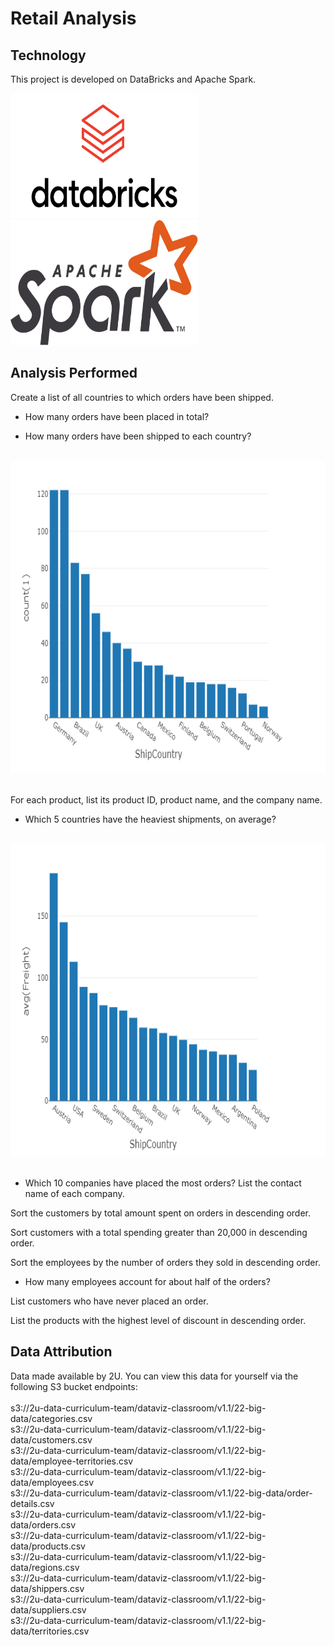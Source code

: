 # Retail Analysis

## Technology 

This project is developed on DataBricks and Apache Spark.<br>

<img class="image-align-center" src="https://github.com/scaldwell545/retail_analysis_on_databricks/blob/main/Resources/og-databricks.png" data-canonical-src="https://github.com/scaldwell545/retail_analysis_on_databricks/blob/main/Resources/og-databricks.png" width="300" height="200" /><img class="image-align-center" src="https://github.com/scaldwell545/retail_analysis_on_databricks/blob/main/Resources/Apache_Spark_logo.png" data-canonical-src="https://github.com/scaldwell545/retail_analysis_on_databricks/blob/main/Resources/Apache_Spark_logo.png" width="300" height="200" />
<br>

## Analysis Performed

Create a list of all countries to which orders have been shipped. <br>


- How many orders have been placed in total? <br>


- How many orders have been shipped to each country? 
<br>
<img class="image-align-left" src="https://github.com/scaldwell545/retail_analysis_on_databricks/blob/main/Resources/countByCountry.png" data-canonical-src="https://github.com/scaldwell545/retail_analysis_on_databricks/blob/main/Resources/countByCountry.png" width="700" height="500" />
<br>
<br>


For each product, list its product ID, product name, and the company name. <br>


- Which 5 countries have the heaviest shipments, on average? <br>
<br>
<img class="image-align-left" src="https://github.com/scaldwell545/retail_analysis_on_databricks/blob/main/Resources/freightByCountry.png" data-canonical-src="https://github.com/scaldwell545/retail_analysis_on_databricks/blob/main/Resources/freightByCountry.png" width="700" height="500" />
<br>
<br>

- Which 10 companies have placed the most orders? List the contact name of each company. <br>




Sort the customers by total amount spent on orders in descending order. <br>

Sort customers with a total spending greater than 20,000 in descending order. <br>


Sort the employees by the number of orders they sold in descending order. <br>

- How many employees account for about half of the orders?  <br>


List customers who have never placed an order. <br>


List the products with the highest level of discount in descending order. <br>



## Data Attribution

Data made available by 2U. You can view this data for yourself via the following S3 bucket endpoints:
 <br> <br>
s3://2u-data-curriculum-team/dataviz-classroom/v1.1/22-big-data/categories.csv <br>
s3://2u-data-curriculum-team/dataviz-classroom/v1.1/22-big-data/customers.csv <br>
s3://2u-data-curriculum-team/dataviz-classroom/v1.1/22-big-data/employee-territories.csv <br>
s3://2u-data-curriculum-team/dataviz-classroom/v1.1/22-big-data/employees.csv <br>
s3://2u-data-curriculum-team/dataviz-classroom/v1.1/22-big-data/order-details.csv <br>
s3://2u-data-curriculum-team/dataviz-classroom/v1.1/22-big-data/orders.csv <br>
s3://2u-data-curriculum-team/dataviz-classroom/v1.1/22-big-data/products.csv <br>
s3://2u-data-curriculum-team/dataviz-classroom/v1.1/22-big-data/regions.csv <br>
s3://2u-data-curriculum-team/dataviz-classroom/v1.1/22-big-data/shippers.csv <br>
s3://2u-data-curriculum-team/dataviz-classroom/v1.1/22-big-data/suppliers.csv <br>
s3://2u-data-curriculum-team/dataviz-classroom/v1.1/22-big-data/territories.csv <br>
